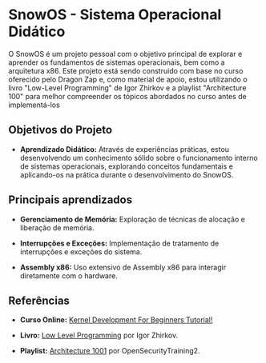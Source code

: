 # SnowOS - Sistema Operacional Didático

O SnowOS é um projeto pessoal com o objetivo principal de explorar e aprender os fundamentos de sistemas operacionais, bem como a arquitetura x86. Este projeto está sendo construido com base no curso oferecido pelo Dragon Zap e, como material de apoio, estou utilizando o livro "Low-Level Programming" de Igor Zhirkov e a playlist "Architecture 100" para melhor compreender os tópicos abordados no curso antes de implementá-los  
## Objetivos do Projeto

- **Aprendizado Didático:** Através de experiências práticas, estou desenvolvendo um conhecimento sólido sobre o funcionamento interno de sistemas operacionais, explorando conceitos fundamentais e aplicando-os na prática durante o desenvolvimento do SnowOS.

## Principais aprendizados

- **Gerenciamento de Memória:** Exploração de técnicas de alocação e liberação de memória.

- **Interrupções e Exceções:** Implementação de tratamento de interrupções e exceções do sistema.

- **Assembly x86:** Uso extensivo de Assembly x86 para interagir diretamente com o hardware.
  

## Referências

- **Curso Online:** [Kernel Development For Beginners Tutorial!](https://dragonzap.com/course/developing-a-multithreaded-kernel-from-scratch)

- **Livro:** [Low Level Programming](https://www.amazon.com/Low-Level-Programming-Assembly-Execution-Architecture/dp/1484224027) por Igor Zhirkov.

- **Playlist:** [Architecture 1001](https://www.youtube.com/playlist?list=PLUFkSN0XLZ-m9B0DhHjkXd8foIMuZO1Gd) por OpenSecurityTraining2.
